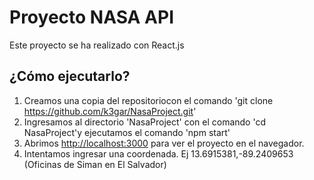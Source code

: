 # Proyecto NASA API 

Este proyecto se ha realizado con React.js

## ¿Cómo ejecutarlo?

1. Creamos una copia del repositoriocon el comando 'git clone https://github.com/k3gar/NasaProject.git'
2. Ingresamos al directorio 'NasaProject' con el comando 'cd NasaProject'y ejecutamos el comando 'npm start'
3. Abrimos [http://localhost:3000](http://localhost:3000) para ver el proyecto en el navegador.
4. Intentamos ingresar una coordenada. Ej 13.6915381,-89.2409653 (Oficinas de Siman en El Salvador)
